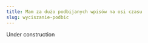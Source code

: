 ```yaml
---
title: Mam za dużo podbijanych wpisów na osi czasu
slug: wyciszanie-podbic
---
```


Under construction
